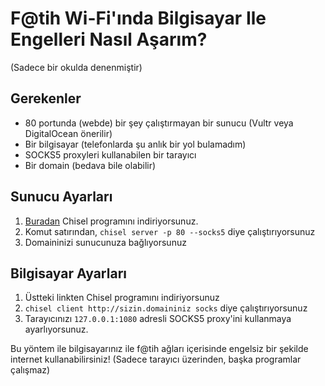 # F@tih Wi-Fi'ında Bilgisayar Ile Engelleri Nasıl Aşarım?

(Sadece bir okulda denenmiştir)

## Gerekenler
- 80 portunda (webde) bir şey çalıştırmayan bir sunucu (Vultr veya DigitalOcean önerilir)
- Bir bilgisayar (telefonlarda şu anlık bir yol bulamadım)
- SOCKS5 proxyleri kullanabilen bir tarayıcı
- Bir domain (bedava bile olabilir)

## Sunucu Ayarları

1. [Buradan](https://github.com/jpillora/chisel/releases) Chisel programını indiriyorsunuz.
2. Komut satırından, `chisel server -p 80 --socks5` diye çalıştırıyorsunuz
3. Domaininizi sunucunuza bağlıyorsunuz

## Bilgisayar Ayarları

1. Üstteki linkten Chisel programını indiriyorsunuz
2. `chisel client http://sizin.domaininiz socks` diye çalıştırıyorsunuz
3. Tarayıcınızı `127.0.0.1:1080` adresli SOCKS5 proxy'ini kullanmaya ayarlıyorsunuz.

Bu yöntem ile bilgisayarınız ile f@tih ağları içerisinde engelsiz bir şekilde
internet kullanabilirsiniz! (Sadece tarayıcı üzerinden, başka programlar çalışmaz)
